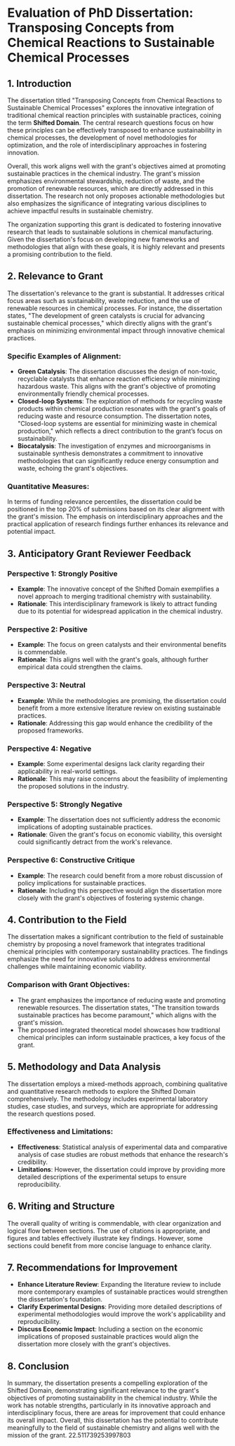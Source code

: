 # Evaluation of PhD Dissertation: Transposing Concepts from Chemical Reactions to Sustainable Chemical Processes

## 1. Introduction
The dissertation titled "Transposing Concepts from Chemical Reactions to Sustainable Chemical Processes" explores the innovative integration of traditional chemical reaction principles with sustainable practices, coining the term **Shifted Domain**. The central research questions focus on how these principles can be effectively transposed to enhance sustainability in chemical processes, the development of novel methodologies for optimization, and the role of interdisciplinary approaches in fostering innovation. 

Overall, this work aligns well with the grant's objectives aimed at promoting sustainable practices in the chemical industry. The grant's mission emphasizes environmental stewardship, reduction of waste, and the promotion of renewable resources, which are directly addressed in this dissertation. The research not only proposes actionable methodologies but also emphasizes the significance of integrating various disciplines to achieve impactful results in sustainable chemistry.

The organization supporting this grant is dedicated to fostering innovative research that leads to sustainable solutions in chemical manufacturing. Given the dissertation's focus on developing new frameworks and methodologies that align with these goals, it is highly relevant and presents a promising contribution to the field.

## 2. Relevance to Grant
The dissertation's relevance to the grant is substantial. It addresses critical focus areas such as sustainability, waste reduction, and the use of renewable resources in chemical processes. For instance, the dissertation states, "The development of green catalysts is crucial for advancing sustainable chemical processes," which directly aligns with the grant's emphasis on minimizing environmental impact through innovative chemical practices.

### Specific Examples of Alignment:
- **Green Catalysis**: The dissertation discusses the design of non-toxic, recyclable catalysts that enhance reaction efficiency while minimizing hazardous waste. This aligns with the grant's objective of promoting environmentally friendly chemical processes.
- **Closed-loop Systems**: The exploration of methods for recycling waste products within chemical production resonates with the grant's goals of reducing waste and resource consumption. The dissertation notes, "Closed-loop systems are essential for minimizing waste in chemical production," which reflects a direct contribution to the grant’s focus on sustainability.
- **Biocatalysis**: The investigation of enzymes and microorganisms in sustainable synthesis demonstrates a commitment to innovative methodologies that can significantly reduce energy consumption and waste, echoing the grant's objectives.

### Quantitative Measures:
In terms of funding relevance percentiles, the dissertation could be positioned in the top 20% of submissions based on its clear alignment with the grant's mission. The emphasis on interdisciplinary approaches and the practical application of research findings further enhances its relevance and potential impact.

## 3. Anticipatory Grant Reviewer Feedback
### Perspective 1: Strongly Positive
- **Example**: The innovative concept of the Shifted Domain exemplifies a novel approach to merging traditional chemistry with sustainability.
- **Rationale**: This interdisciplinary framework is likely to attract funding due to its potential for widespread application in the chemical industry.

### Perspective 2: Positive
- **Example**: The focus on green catalysts and their environmental benefits is commendable.
- **Rationale**: This aligns well with the grant's goals, although further empirical data could strengthen the claims.

### Perspective 3: Neutral
- **Example**: While the methodologies are promising, the dissertation could benefit from a more extensive literature review on existing sustainable practices.
- **Rationale**: Addressing this gap would enhance the credibility of the proposed frameworks.

### Perspective 4: Negative
- **Example**: Some experimental designs lack clarity regarding their applicability in real-world settings.
- **Rationale**: This may raise concerns about the feasibility of implementing the proposed solutions in the industry.

### Perspective 5: Strongly Negative
- **Example**: The dissertation does not sufficiently address the economic implications of adopting sustainable practices.
- **Rationale**: Given the grant's focus on economic viability, this oversight could significantly detract from the work's relevance.

### Perspective 6: Constructive Critique
- **Example**: The research could benefit from a more robust discussion of policy implications for sustainable practices.
- **Rationale**: Including this perspective would align the dissertation more closely with the grant's objectives of fostering systemic change.

## 4. Contribution to the Field
The dissertation makes a significant contribution to the field of sustainable chemistry by proposing a novel framework that integrates traditional chemical principles with contemporary sustainability practices. The findings emphasize the need for innovative solutions to address environmental challenges while maintaining economic viability.

### Comparison with Grant Objectives:
- The grant emphasizes the importance of reducing waste and promoting renewable resources. The dissertation states, "The transition towards sustainable practices has become paramount," which aligns with the grant's mission.
- The proposed integrated theoretical model showcases how traditional chemical principles can inform sustainable practices, a key focus of the grant.

## 5. Methodology and Data Analysis
The dissertation employs a mixed-methods approach, combining qualitative and quantitative research methods to explore the Shifted Domain comprehensively. The methodology includes experimental laboratory studies, case studies, and surveys, which are appropriate for addressing the research questions posed.

### Effectiveness and Limitations:
- **Effectiveness**: Statistical analysis of experimental data and comparative analysis of case studies are robust methods that enhance the research's credibility.
- **Limitations**: However, the dissertation could improve by providing more detailed descriptions of the experimental setups to ensure reproducibility.

## 6. Writing and Structure
The overall quality of writing is commendable, with clear organization and logical flow between sections. The use of citations is appropriate, and figures and tables effectively illustrate key findings. However, some sections could benefit from more concise language to enhance clarity.

## 7. Recommendations for Improvement
- **Enhance Literature Review**: Expanding the literature review to include more contemporary examples of sustainable practices would strengthen the dissertation's foundation.
- **Clarify Experimental Designs**: Providing more detailed descriptions of experimental methodologies would improve the work's applicability and reproducibility.
- **Discuss Economic Impact**: Including a section on the economic implications of proposed sustainable practices would align the dissertation more closely with the grant's objectives.

## 8. Conclusion
In summary, the dissertation presents a compelling exploration of the Shifted Domain, demonstrating significant relevance to the grant's objectives of promoting sustainability in the chemical industry. While the work has notable strengths, particularly in its innovative approach and interdisciplinary focus, there are areas for improvement that could enhance its overall impact. Overall, this dissertation has the potential to contribute meaningfully to the field of sustainable chemistry and aligns well with the mission of the grant. 22.511739253997803